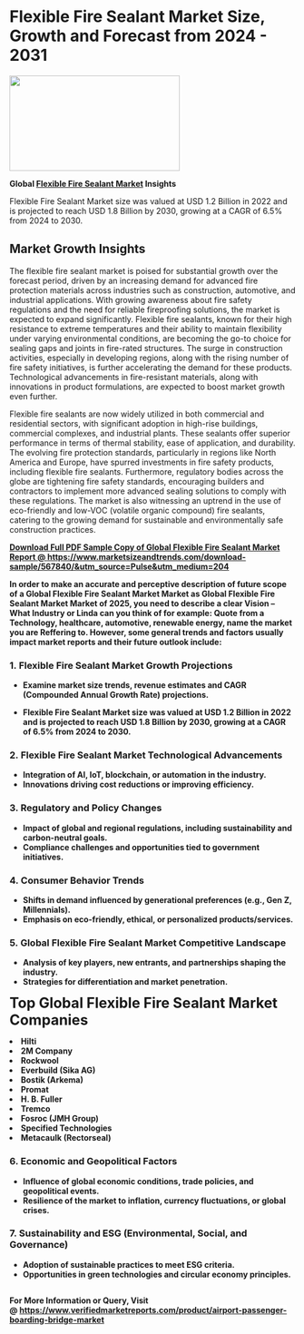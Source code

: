<H1>Flexible Fire Sealant Market Size, Growth and Forecast from 2024 - 2031</H1><img class="aligncenter size-medium wp-image-584254" src="https://thirdeyenews.in/wp-content/uploads/2024/09/Global-Market-Research-300x168.jpeg" alt="" width="300" height="168" /><p><strong>Global&nbsp;<a href="https://www.marketsizeandtrends.com/download-sample/567840/&amp;utm_source=Pulse&amp;utm_medium=204">Flexible Fire Sealant Market</a> Insights</strong></p><p>Flexible Fire Sealant Market size was valued at USD 1.2 Billion in 2022 and is projected to reach USD 1.8 Billion by 2030, growing at a CAGR of 6.5% from 2024 to 2030.</p><p><h2>Market Growth Insights</h2> <p>The flexible fire sealant market is poised for substantial growth over the forecast period, driven by an increasing demand for advanced fire protection materials across industries such as construction, automotive, and industrial applications. With growing awareness about fire safety regulations and the need for reliable fireproofing solutions, the market is expected to expand significantly. Flexible fire sealants, known for their high resistance to extreme temperatures and their ability to maintain flexibility under varying environmental conditions, are becoming the go-to choice for sealing gaps and joints in fire-rated structures. The surge in construction activities, especially in developing regions, along with the rising number of fire safety initiatives, is further accelerating the demand for these products. Technological advancements in fire-resistant materials, along with innovations in product formulations, are expected to boost market growth even further.</p> <p><strong><a href="#"></a></strong></p> <p>Flexible fire sealants are now widely utilized in both commercial and residential sectors, with significant adoption in high-rise buildings, commercial complexes, and industrial plants. These sealants offer superior performance in terms of thermal stability, ease of application, and durability. The evolving fire protection standards, particularly in regions like North America and Europe, have spurred investments in fire safety products, including flexible fire sealants. Furthermore, regulatory bodies across the globe are tightening fire safety standards, encouraging builders and contractors to implement more advanced sealing solutions to comply with these regulations. The market is also witnessing an uptrend in the use of eco-friendly and low-VOC (volatile organic compound) fire sealants, catering to the growing demand for sustainable and environmentally safe construction practices.</p> <p><strong><a href="#"></p><p><span class=""><strong>Download Full PDF Sample Copy of Global Flexible Fire Sealant Market Report</strong> @ <a href="https://www.marketsizeandtrends.com/download-sample/567840/&amp;utm_source=Pulse&amp;utm_medium=204" target="_blank">https://www.marketsizeandtrends.com/download-sample/567840/&amp;utm_source=Pulse&amp;utm_medium=204</a></span></p><p>In order to make an accurate and perceptive description of future scope of a Global&nbsp;Flexible Fire Sealant Market Market as Global&nbsp;Flexible Fire Sealant Market Market of 2025, you need to describe a clear Vision &ndash; What Industry or Linda can you think of for example: Quote from a Technology, healthcare, automotive, renewable energy, name the market you are Reffering to. However, some general trends and factors usually impact market reports and their future outlook include:</p><h3>1.&nbsp;<strong>Flexible Fire Sealant Market Growth Projections</strong></h3><ul><li>Examine market size trends, revenue estimates and CAGR (Compounded Annual Growth Rate) projections.</li><li><p>Flexible Fire Sealant Market size was valued at USD 1.2 Billion in 2022 and is projected to reach USD 1.8 Billion by 2030, growing at a CAGR of 6.5% from 2024 to 2030.</p></li></ul><h3>2.&nbsp;<strong>Flexible Fire Sealant Market Technological Advancements</strong></h3><ul><li>Integration of AI, IoT, blockchain, or automation in the industry.</li><li>Innovations driving cost reductions or improving efficiency.</li></ul><h3>3.&nbsp;<strong>Regulatory and Policy Changes</strong></h3><ul><li>Impact of global and regional regulations, including sustainability and carbon-neutral goals.</li><li>Compliance challenges and opportunities tied to government initiatives.</li></ul><h3>4.&nbsp;<strong>Consumer Behavior Trends</strong></h3><ul><li>Shifts in demand influenced by generational preferences (e.g., Gen Z, Millennials).</li><li>Emphasis on eco-friendly, ethical, or personalized products/services.</li></ul><h3>5.&nbsp;<strong>Global Flexible Fire Sealant Market Competitive Landscape</strong></h3><ul><li>Analysis of key players, new entrants, and partnerships shaping the industry.</li><li>Strategies for differentiation and market penetration.</li></ul><p data-pm-slice="1 1 []"><span style="color: inherit; font-family: inherit; font-size: 25px;">Top Global Flexible Fire Sealant Market Companies</span></p><div class="" data-test-id=""><p><li>Hilti</li><li> 2M Company</li><li> Rockwool</li><li> Everbuild (Sika AG)</li><li> Bostik (Arkema)</li><li> Promat</li><li> H. B. Fuller</li><li> Tremco</li><li> Fosroc (JMH Group)</li><li> Specified Technologies</li><li> Metacaulk (Rectorseal)</li></p></div><h3>6.&nbsp;<strong>Economic and Geopolitical Factors</strong></h3><ul><li>Influence of global economic conditions, trade policies, and geopolitical events.</li><li>Resilience of the market to inflation, currency fluctuations, or global crises.</li></ul><h3>7.&nbsp;<strong>Sustainability and ESG (Environmental, Social, and Governance)</strong></h3><ul><li>Adoption of sustainable practices to meet ESG criteria.</li><li>Opportunities in green technologies and circular economy principles.</li></ul><h2><strong style="font-size: 14px;">For More Information or Query, Visit @&nbsp;</strong><a style="background-color: #ffffff; font-size: 14px;" href="https://www.marketsizeandtrends.com/report/flexible-fire-sealant-market/" target="_blank">https://www.verifiedmarketreports.com/product/airport-passenger-boarding-bridge-market</a></h2>
